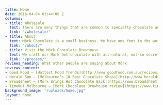 ```yaml
---
title: Home
date: 2016-04-04 03:44:00 Z
columns:
- title: Wholesale
  text: There are many things that are common to specialty chocolate and coffee, and we feel strongly that our experience with both have enabled us to bring hot chocolate up to the same level as the fantastic coffee that is now available in our corner of the world.
  link: "/wholesale/"
- title: About
  text: Mörk Chocolate is a small business. We have one foot in the world of fine chocolate and one in the world of specialty coffee, with over ten years of professional experience. 'Mörk' is Swedish for dark, and the name speaks both to our shared history and our devotion to dark, pure chocolate.
  link: "/about/"
- title: Visit the Mörk Chocolate Brewhouse
  text: We craft our Mörk hot chocolate with all-natural, not-so-secret ingredients. Cocoa powder, heavy blocks of pure unsweetened chocolate — 100% cacao liquor — and unrefined coconut blossom sugar
  link: "/process/"
reviews_heading: What other people are saying about Mörk
reviews_content:
- Good Food – [Hottest Food Trends](http://www.goodfood.com.au/recipes/news/hottest-food-trends-adult-coco-pops-dumb-donald-beer-and-grilled-cheese-hacks-20160622-gpp4ti.html)
- Herald Sun – [Melbourne’s 10 Best Chocolate Shops](http://www.heraldsun.com.au/lifestyle/melbourne/melbournes-10-best-chocolate-shops/news-story/74f49efb257616a9091d75bd878f6f65)
- Broadsheet – [Mörk Brings Hot Chocolate Back](https://www.broadsheet.com.au/melbourne/food-and-drink/article/mork-brings-hot-chocolate-back)
- TimeOut Melbourne – [Mork Chocolate Brewhouse review](https://www.timeout.com/melbourne/restaurants/mork-chocolate-brew-house)
background_image: "/uploads/home.jpg"
layout: home
---
```

